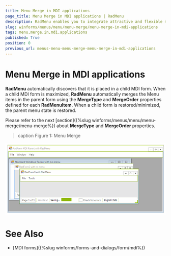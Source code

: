 ```yaml
---
title: Menu Merge in MDI applications
page_title: Menu Merge in MDI applications | RadMenu
description: RadMenu enables you to integrate attractive and flexible menus on Forms within your Windows applications.
slug: winforms/menus/menu/menu-merge/menu-merge-in-mdi-applications
tags: menu,merge,in,mdi,applications
published: True
position: 0
previous_url: menus-menu-menu-merge-menu-merge-in-mdi-applications
---
```


# Menu Merge in MDI applications

__RadMenu__ automatically discovers that it is placed in a child MDI form. When a child MDI form is maximized, **RadMenu** automatically merges the Menu items in the parent form using the **MergeType** and **MergeOrder** properties defined for each **RadMenuItem**. When a child form is restored/minimized, the parent menu state is restored.

Please refer to the next [section]({%slug winforms/menus/menu/menu-merge/menu-merge%}) about **MergeType** and **MergeOrder** properties.

>caption Figure 1: Menu Merge

![menus-menu-menu-merge-menu-merge-in-mdi-applications 001](images/menus-menu-menu-merge-menu-merge-in-mdi-applications001.gif)

# See Also

* [MDI forms]({%slug winforms/forms-and-dialogs/form/mdi%})	
